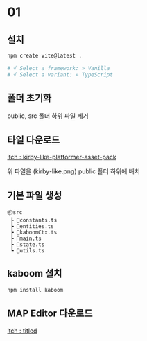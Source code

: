 # 01

## 설치

```bash
npm create vite@latest .

# √ Select a framework: » Vanilla
# √ Select a variant: » TypeScript
```

## 폴더 초기화

public, src 폴더 하위 파일 제거

## 타일 다운로드

[itch : kirby-like-platformer-asset-pack](https://jslegend.itch.io/kirby-like-platformer-asset-pack#google_vignette)

위 파일을 (kirby-like.png) public 폴더 하위에 배치

## 기본 파일 생성

```tree
📦src
 ┣ 📜constants.ts
 ┣ 📜entities.ts
 ┣ 📜kaboomCtx.ts
 ┣ 📜main.ts
 ┣ 📜state.ts
 ┗ 📜utils.ts
```

## kaboom 설치

```bash
npm install kaboom
```

## MAP Editor 다운로드

[itch : titled](https://thorbjorn.itch.io/tiled)
